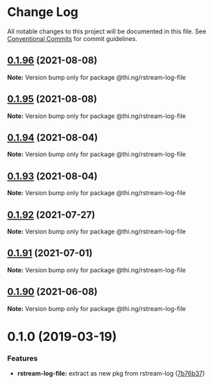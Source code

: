 # Change Log

All notable changes to this project will be documented in this file.
See [Conventional Commits](https://conventionalcommits.org) for commit guidelines.

## [0.1.96](https://github.com/thi-ng/umbrella/compare/@thi.ng/rstream-log-file@0.1.95...@thi.ng/rstream-log-file@0.1.96) (2021-08-08)

**Note:** Version bump only for package @thi.ng/rstream-log-file





## [0.1.95](https://github.com/thi-ng/umbrella/compare/@thi.ng/rstream-log-file@0.1.94...@thi.ng/rstream-log-file@0.1.95) (2021-08-08)

**Note:** Version bump only for package @thi.ng/rstream-log-file





## [0.1.94](https://github.com/thi-ng/umbrella/compare/@thi.ng/rstream-log-file@0.1.93...@thi.ng/rstream-log-file@0.1.94) (2021-08-04)

**Note:** Version bump only for package @thi.ng/rstream-log-file





## [0.1.93](https://github.com/thi-ng/umbrella/compare/@thi.ng/rstream-log-file@0.1.92...@thi.ng/rstream-log-file@0.1.93) (2021-08-04)

**Note:** Version bump only for package @thi.ng/rstream-log-file





## [0.1.92](https://github.com/thi-ng/umbrella/compare/@thi.ng/rstream-log-file@0.1.91...@thi.ng/rstream-log-file@0.1.92) (2021-07-27)

**Note:** Version bump only for package @thi.ng/rstream-log-file





## [0.1.91](https://github.com/thi-ng/umbrella/compare/@thi.ng/rstream-log-file@0.1.90...@thi.ng/rstream-log-file@0.1.91) (2021-07-01)

**Note:** Version bump only for package @thi.ng/rstream-log-file





## [0.1.90](https://github.com/thi-ng/umbrella/compare/@thi.ng/rstream-log-file@0.1.89...@thi.ng/rstream-log-file@0.1.90) (2021-06-08)

**Note:** Version bump only for package @thi.ng/rstream-log-file





# 0.1.0 (2019-03-19)

### Features

* **rstream-log-file:** extract as new pkg from rstream-log ([7b76b37](https://github.com/thi-ng/umbrella/commit/7b76b37))

